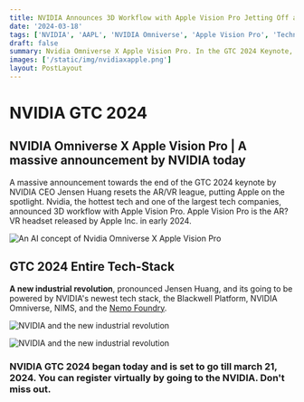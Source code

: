 ```yaml
---
title: NVIDIA Announces 3D Workflow with Apple Vision Pro Jetting Off a New Era of Computing, Collaboration, and Creativity
date: '2024-03-18'
tags: ['NVIDIA', 'AAPL', 'NVIDIA Omniverse', 'Apple Vision Pro', 'Technology']
draft: false
summary: Nvidia Omniverse X Apple Vision Pro. In the GTC 2024 Keynote, NVIDIA founder and CEO Jensen Huang announced that Nvidia's Omniverse Cloud works with the Apple Vision pro
images: ['/static/img/nvidiaxapple.png']
layout: PostLayout
---
```


# NVIDIA GTC 2024

## NVIDIA Omniverse X Apple Vision Pro | A massive announcement by NVIDIA today

A massive announcement towards the end of the GTC 2024 keynote by NVIDIA CEO Jensen Huang resets the AR/VR league, putting Apple on the spotlight. Nvidia, the hottest tech and one of the largest tech companies, announced 3D workflow with Apple Vision Pro. Apple Vision Pro is the AR?VR headset released by Apple Inc. in early 2024.

![An AI concept of Nvidia Omniverse X Apple Vision Pro ](/static/img/nvidiaxapple.png)

## GTC 2024 Entire Tech-Stack

**A new industrial revolution**, pronounced Jensen Huang, and its going to be powered by NVIDIA's newest tech stack, the Blackwell Platform, NVIDIA Omniverse, NIMS, and the [Nemo Foundry](https://developer.nvidia.com/isaac).

![NVIDIA and the new industrial revolution ](/static/img/new-era.png)

![NVIDIA and the new industrial revolution ](/static/img/nvidia-blackwell-platform.png)

### NVIDIA GTC 2024 began today and is set to go till march 21, 2024. You can register virtually by going to the NVIDIA. Don't miss out.
